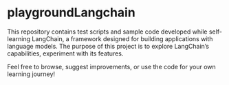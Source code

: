 # playgroundLangchain

This repository contains test scripts and sample code developed while self-learning LangChain, a framework designed for building applications with language models. The purpose of this project is to explore LangChain’s capabilities, experiment with its features.

Feel free to browse, suggest improvements, or use the code for your own learning journey!
